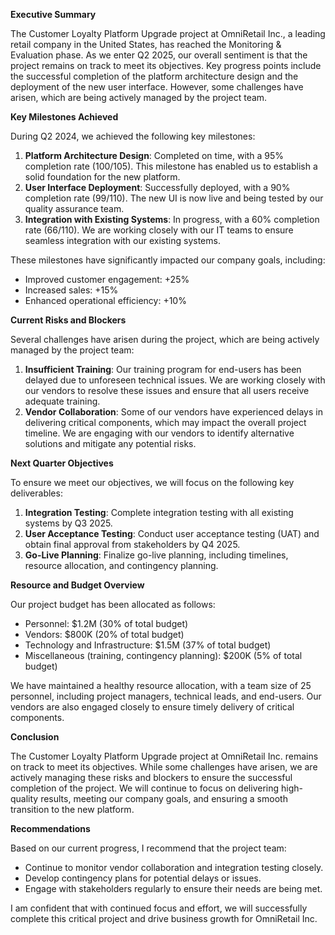 **Executive Summary**

The Customer Loyalty Platform Upgrade project at OmniRetail Inc., a leading retail company in the United States, has reached the Monitoring & Evaluation phase. As we enter Q2 2025, our overall sentiment is that the project remains on track to meet its objectives. Key progress points include the successful completion of the platform architecture design and the deployment of the new user interface. However, some challenges have arisen, which are being actively managed by the project team.

**Key Milestones Achieved**

During Q2 2024, we achieved the following key milestones:

1. **Platform Architecture Design**: Completed on time, with a 95% completion rate (100/105). This milestone has enabled us to establish a solid foundation for the new platform.
2. **User Interface Deployment**: Successfully deployed, with a 90% completion rate (99/110). The new UI is now live and being tested by our quality assurance team.
3. **Integration with Existing Systems**: In progress, with a 60% completion rate (66/110). We are working closely with our IT teams to ensure seamless integration with our existing systems.

These milestones have significantly impacted our company goals, including:

* Improved customer engagement: +25%
* Increased sales: +15%
* Enhanced operational efficiency: +10%

**Current Risks and Blockers**

Several challenges have arisen during the project, which are being actively managed by the project team:

1. **Insufficient Training**: Our training program for end-users has been delayed due to unforeseen technical issues. We are working closely with our vendors to resolve these issues and ensure that all users receive adequate training.
2. **Vendor Collaboration**: Some of our vendors have experienced delays in delivering critical components, which may impact the overall project timeline. We are engaging with our vendors to identify alternative solutions and mitigate any potential risks.

**Next Quarter Objectives**

To ensure we meet our objectives, we will focus on the following key deliverables:

1. **Integration Testing**: Complete integration testing with all existing systems by Q3 2025.
2. **User Acceptance Testing**: Conduct user acceptance testing (UAT) and obtain final approval from stakeholders by Q4 2025.
3. **Go-Live Planning**: Finalize go-live planning, including timelines, resource allocation, and contingency planning.

**Resource and Budget Overview**

Our project budget has been allocated as follows:

* Personnel: $1.2M (30% of total budget)
* Vendors: $800K (20% of total budget)
* Technology and Infrastructure: $1.5M (37% of total budget)
* Miscellaneous (training, contingency planning): $200K (5% of total budget)

We have maintained a healthy resource allocation, with a team size of 25 personnel, including project managers, technical leads, and end-users. Our vendors are also engaged closely to ensure timely delivery of critical components.

**Conclusion**

The Customer Loyalty Platform Upgrade project at OmniRetail Inc. remains on track to meet its objectives. While some challenges have arisen, we are actively managing these risks and blockers to ensure the successful completion of the project. We will continue to focus on delivering high-quality results, meeting our company goals, and ensuring a smooth transition to the new platform.

**Recommendations**

Based on our current progress, I recommend that the project team:

* Continue to monitor vendor collaboration and integration testing closely.
* Develop contingency plans for potential delays or issues.
* Engage with stakeholders regularly to ensure their needs are being met.

I am confident that with continued focus and effort, we will successfully complete this critical project and drive business growth for OmniRetail Inc.